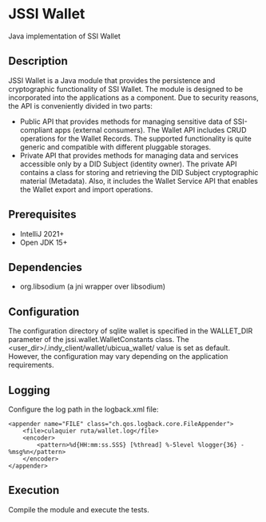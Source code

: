 # JSSI Wallet
Java implementation of SSI Wallet

## Description
JSSI Wallet is a Java module that provides the persistence and cryptographic functionality of SSI Wallet. The module is designed to be incorporated into the applications as a component. 
Due to security reasons, the API is conveniently divided in two parts:
- Public API that provides methods for managing sensitive data of SSI-compliant apps (external consumers). The Wallet API includes CRUD operations for the Wallet Records. The supported functionality is quite generic and compatible with different pluggable storages.
- Private API that provides methods for managing data and services accessible only by a DID Subject (identity owner). The private API contains a class for storing and retrieving the DID Subject cryptographic material (Metadata). Also, it includes the Wallet Service API that enables the Wallet export and import operations.

## Prerequisites
- IntelliJ 2021+
- Open JDK 15+

## Dependencies
- org.libsodium (a jni wrapper over libsodium)

## Configuration
The configuration directory of sqlite wallet is specified in the WALLET_DIR parameter of the jssi.wallet.WalletConstants class. The <user_dir>/.indy_client/wallet/ubicua_wallet/ value is set as default. However, the configuration may vary depending on the application requirements.

## Logging
Configure the log path in the logback.xml file:
```
<appender name="FILE" class="ch.qos.logback.core.FileAppender">
    <file>culaquier ruta/wallet.log</file>
    <encoder>
        <pattern>%d{HH:mm:ss.SSS} [%thread] %-5level %logger{36} - %msg%n</pattern>
    </encoder>
</appender>
```
## Execution
Compile the module and execute the tests.




